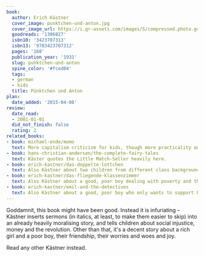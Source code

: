```yaml
---
book:
  author: Erich Kästner
  cover_image: punktchen-und-anton.jpg
  cover_image_url: https://i.gr-assets.com/images/S/compressed.photo.goodreads.com/books/1182646930l/1306827.jpg
  goodreads: '1306827'
  isbn10: '3423707313'
  isbn13: '9783423707312'
  pages: '160'
  publication_year: '1931'
  slug: punktchen-und-anton
  spine_color: '#fced04'
  tags:
  - german
  - kids
  title: Pünktchen und Anton
plan:
  date_added: '2015-04-08'
review:
  date_read:
  - 2001-01-01
  did_not_finish: false
  rating: 2
related_books:
- book: michael-ende/momo
  text: More capitalism criticism for kids, though more practicality and less moralising.
- book: hans-christian-andersen/the-complete-fairy-tales
  text: Käster quotes the Little Match-Seller heavily here.
- book: erich-kastner/das-doppelte-lottchen
  text: Also Kästner about two children from different class backgrounds, dealing with each other's life.
- book: erich-kastner/das-fliegende-klassenzimmer
  text: Also Kästner about a good, poor boy dealing with poverty and the richer kids.
- book: erich-kastner/emil-and-the-detectives
  text: Also Kästner about a good, poor boy who only wants to support his single mother.
---
```


Goddamnit, this book might have been good. Instead it is infuriating – Kästner inserts sermons (in italics, at least, to
make them easier to skip) into an already heavily moralising story, and tells children about social injustice, money and
the revolution. Other than that, it's a decent story about a rich girl and a poor boy, their friendship, their worries
and woes and joy.

Read any other Kästner instead.
